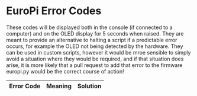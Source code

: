 # EuroPi Error Codes

These codes will be displayed both in the console (if connected to a computer) and on the OLED display for 5 seconds when raised.
They are meant to provide an alternative to halting a script if a predictable error occurs, for example the OLED not being detected by the hardware.
They can be used in custom scripts, however it would be mroe sensible to simply avoid a situation where they would be required, and if that situation does arise, it is more likely that a pull request to add that error to the firmware europi.py would be the correct course of action!

| Error Code | Meaning | Solution |
| ---------- | ------- | -------- |
